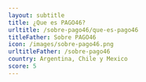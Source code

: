 ```yaml
---
layout: subtitle
title: ¿Que es PAGO46?
urltitle: /sobre-pago46/que-es-pago46
titleFather: Sobre PAGO46
icon: /images/sobre-pago46.png
urltitleFather: /sobre-pago46
country: Argentina, Chile y Mexico
score: 5
---
```

